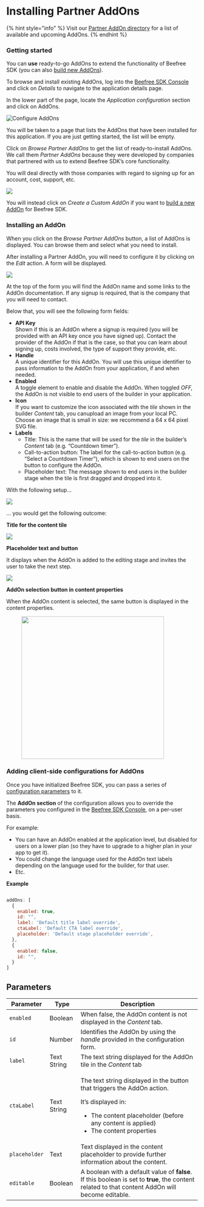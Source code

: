 # Installing Partner AddOns

{% hint style="info" %}
Visit our [Partner AddOn directory](partner-addons-directory.md) for a list of available and upcoming AddOns.
{% endhint %}

### Getting started <a href="#getting-started" id="getting-started"></a>

You can **use** ready-to-go AddOns to extend the functionality of Beefree SDK (you can also [build new AddOns](../custom-addons/)).

To browse and install existing AddOns, log into the [Beefree SDK Console](https://dam.beefree.io/devmain) and click on _Details_ to navigate to the application details page.

In the lower part of the page, locate the _Application configuration_ section and click on AddOns.

![Configure AddOns](https://docs.beefree.io/wp-content/uploads/2020/02/Bee\_Dev\_Portal\_AddOns.png)

You will be taken to a page that lists the AddOns that have been installed for this application. If you are just getting started, the list will be empty.

Click on _Browse Partner AddOns_ to get the list of ready-to-install AddOns. We call them _Partner AddOns_ because they were developed by companies that partnered with us to extend Beefree SDK’s core functionality.

You will deal directly with those companies with regard to signing up for an account, cost, support, etc.

![](https://docs.beefree.io/wp-content/uploads/2020/02/bee-plugin-addons-create-custom.png)

You will instead click on _Create a Custom AddOn_ if you want to [build a new AddOn](https://docs.beefree.io/addon-development/) for Beefree SDK.

### Installing an AddOn <a href="#installing-an-addon" id="installing-an-addon"></a>

When you click on the _Browse Partner AddOns_ button, a list of AddOns is displayed. You can browse them and select what you need to install.

After installing a Partner AddOn, you will need to configure it by clicking on the _Edit_ action. A form will be displayed.

![](https://docs.beefree.io/wp-content/uploads/2020/02/partnerAddOnsetup-1024x741.png)

At the top of the form you will find the AddOn name and some links to the AddOn documentation. If any signup is required, that is the company that you will need to contact.

Below that, you will see the following form fields:

* **API Key**\
  Shown if this is an AddOn where a signup is required (you will be provided with an API key once you have signed up). Contact the provider of the AddOn if that is the case, so that you can learn about signing up, costs involved, the type of support they provide, etc.
* **Handle**\
  A unique identifier for this AddOn. You will use this unique identifier to pass information to the AddOn from your application, if and when needed.
* **Enabled**\
  A toggle element to enable and disable the AddOn. When toggled _OFF,_ the AddOn is not visible to end users of the builder in your application.
* **Icon**\
  If you want to customize the icon associated with the _tile_ shown in the builder _Content_ tab, you canupload an image from your local PC. Choose an image that is small in size: we recommend a 64 x 64 pixel SVG file.
* **Labels**
  * Title: This is the name that will be used for the _tile_ in the builder’s _Content_ tab (e.g. “Countdown timer”).
  * Call-to-action button: The label for the call-to-action button (e.g. “Select a Countdown Timer”), which is shown to end users on the button to configure the AddOn.
  * Placeholder text: The message shown to end users in the builder stage when the tile is first dragged and dropped into it.

With the following setup…

![](https://docs.beefree.io/wp-content/uploads/2020/02/icon.labels.setup\_-1024x194.png)

… you would get the following outcome:

**Title for the content tile**

![](https://docs.beefree.io/wp-content/uploads/2020/02/AddOn.tile\_.png)

**Placeholder text and button**

It displays when the AddOn is added to the editing stage and invites the user to take the next step.

![](https://docs.beefree.io/wp-content/uploads/2020/02/AddOn.placeholder-1024x298.png)

**AddOn selection button in content properties**

When the AddOn content is selected, the same button is displayed in the content properties.

<figure><img src="https://docs.beefree.io/wp-content/uploads/2020/02/AddOn.action.png" alt="" width="375"><figcaption></figcaption></figure>

### Adding client-side configurations for AddOns <a href="#adding-client-side-configurations-for-addons" id="adding-client-side-configurations-for-addons"></a>

Once you have initialized Beefree SDK, you can pass a series of [configuration parameters](../../getting-started/installation/configuration-parameters/) to it.

The **AddOn section** of the configuration allows you to override the parameters you configured in the [Beefree SDK Console](https://dam.beefree.io/devmain), on a per-user basis.

For example:

* You can have an AddOn enabled at the application level, but disabled for users on a lower plan (so they have to upgrade to a higher plan in your app to get it).
* You could change the language used for the AddOn text labels depending on the language used for the builder, for that user.
* Etc.

**Example**

```javascript

addOns: [
  {
    enabled: true,
    id: "", 
    label: 'Default title label override',
    ctaLabel: 'Default CTA label override',
    placeholder: 'Default stage placeholder override',       
  },
  {
    enabled: false,
    id: "",
  }
]

```

## Parameters

| Parameter     | Type        | Description                                                                                                                                                                                                            |
| ------------- | ----------- | ---------------------------------------------------------------------------------------------------------------------------------------------------------------------------------------------------------------------- |
| `enabled`     | Boolean     | When false, the AddOn content is not displayed in the _Content_ tab.                                                                                                                                                   |
| `id`          | Number      | Identifies the AddOn by using the _handle_ provided in the configuration form.                                                                                                                                         |
| `label`       | Text String | The text string displayed for the AddOn tile in the _Content_ tab                                                                                                                                                      |
| `ctaLabel`    | Text String | <p>The text string displayed in the button that triggers the AddOn action.</p><p></p><p>It’s displayed in:</p><ul><li>The content placeholder (before any content is applied)</li><li>The content properties</li></ul> |
| `placeholder` | Text        | Text displayed in the content placeholder to provide further information about the content.                                                                                                                            |
| `editable`    | Boolean     | A boolean with a default value of **false**. If this boolean is set to **true**, the content related to that content AddOn will become editable.                                                                       |
